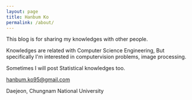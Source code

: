 ```yaml
---
layout: page
title: Hanbum Ko
permalink: /about/
---
```


This blog is for sharing my knowledges with other people.

Knowledges are related with Computer Science Engineering, But specifically I'm interested in computervision problems, image processing.

Sometimes I will post Statistical knowledges too.



hanbum.ko95@gmail.com

Daejeon, Chungnam National University
